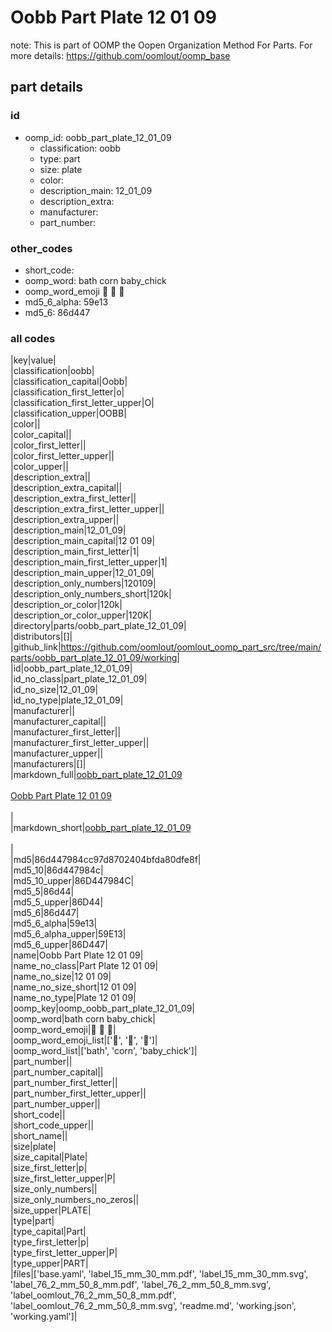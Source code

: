 # Oobb Part Plate 12 01 09  

note: This is part of OOMP the Oopen Organization Method For Parts. For more details: https://github.com/oomlout/oomp_base

##  part details





### id
* oomp_id: oobb_part_plate_12_01_09
  * classification: oobb
  * type: part
  * size: plate
  * color: 
  * description_main: 12_01_09
  * description_extra: 
  * manufacturer: 
  * part_number: 

### other_codes
* short_code: 
* oomp_word: bath corn baby_chick
* oomp_word_emoji :bath: :corn: :baby_chick:
* md5_6_alpha: 59e13
* md5_6: 86d447

### all codes 
|key|value|  
|classification|oobb|  
|classification_capital|Oobb|  
|classification_first_letter|o|  
|classification_first_letter_upper|O|  
|classification_upper|OOBB|  
|color||  
|color_capital||  
|color_first_letter||  
|color_first_letter_upper||  
|color_upper||  
|description_extra||  
|description_extra_capital||  
|description_extra_first_letter||  
|description_extra_first_letter_upper||  
|description_extra_upper||  
|description_main|12_01_09|  
|description_main_capital|12 01 09|  
|description_main_first_letter|1|  
|description_main_first_letter_upper|1|  
|description_main_upper|12_01_09|  
|description_only_numbers|120109|  
|description_only_numbers_short|120k|  
|description_or_color|120k|  
|description_or_color_upper|120K|  
|directory|parts/oobb_part_plate_12_01_09|  
|distributors|[]|  
|github_link|https://github.com/oomlout/oomlout_oomp_part_src/tree/main/parts/oobb_part_plate_12_01_09/working|  
|id|oobb_part_plate_12_01_09|  
|id_no_class|part_plate_12_01_09|  
|id_no_size|12_01_09|  
|id_no_type|plate_12_01_09|  
|manufacturer||  
|manufacturer_capital||  
|manufacturer_first_letter||  
|manufacturer_first_letter_upper||  
|manufacturer_upper||  
|manufacturers|[]|  
|markdown_full|[oobb_part_plate_12_01_09](https://github.com/oomlout/oomlout_oomp_part_src/tree/main/parts/oobb_part_plate_12_01_09/working)<br>[](https://github.com/oomlout/oomlout_oomp_part_src/tree/main/parts/oobb_part_plate_12_01_09/working)<br>[Oobb Part Plate 12 01 09](https://github.com/oomlout/oomlout_oomp_part_src/tree/main/parts/oobb_part_plate_12_01_09/working)<br><br>|  
|markdown_short|[oobb_part_plate_12_01_09](https://github.com/oomlout/oomlout_oomp_part_src/tree/main/parts/oobb_part_plate_12_01_09/working)<br><br>|  
|md5|86d447984cc97d8702404bfda80dfe8f|  
|md5_10|86d447984c|  
|md5_10_upper|86D447984C|  
|md5_5|86d44|  
|md5_5_upper|86D44|  
|md5_6|86d447|  
|md5_6_alpha|59e13|  
|md5_6_alpha_upper|59E13|  
|md5_6_upper|86D447|  
|name|Oobb Part Plate 12 01 09|  
|name_no_class|Part Plate 12 01 09|  
|name_no_size|12 01 09|  
|name_no_size_short|12 01 09|  
|name_no_type|Plate 12 01 09|  
|oomp_key|oomp_oobb_part_plate_12_01_09|  
|oomp_word|bath corn baby_chick|  
|oomp_word_emoji|:bath: :corn: :baby_chick:|  
|oomp_word_emoji_list|[':bath:', ':corn:', ':baby_chick:']|  
|oomp_word_list|['bath', 'corn', 'baby_chick']|  
|part_number||  
|part_number_capital||  
|part_number_first_letter||  
|part_number_first_letter_upper||  
|part_number_upper||  
|short_code||  
|short_code_upper||  
|short_name||  
|size|plate|  
|size_capital|Plate|  
|size_first_letter|p|  
|size_first_letter_upper|P|  
|size_only_numbers||  
|size_only_numbers_no_zeros||  
|size_upper|PLATE|  
|type|part|  
|type_capital|Part|  
|type_first_letter|p|  
|type_first_letter_upper|P|  
|type_upper|PART|  
|files|['base.yaml', 'label_15_mm_30_mm.pdf', 'label_15_mm_30_mm.svg', 'label_76_2_mm_50_8_mm.pdf', 'label_76_2_mm_50_8_mm.svg', 'label_oomlout_76_2_mm_50_8_mm.pdf', 'label_oomlout_76_2_mm_50_8_mm.svg', 'readme.md', 'working.json', 'working.yaml']|  
